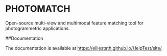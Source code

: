 # PHOTOMATCH

Open-source multi-view and multimodal feature matching tool for photogrammetric applications.

##Documentation

The documentation is available at https://elliestath.github.io/HelpTest/site/